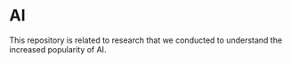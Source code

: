 # AI
This repository is related to research that we conducted to understand the increased popularity of AI.
